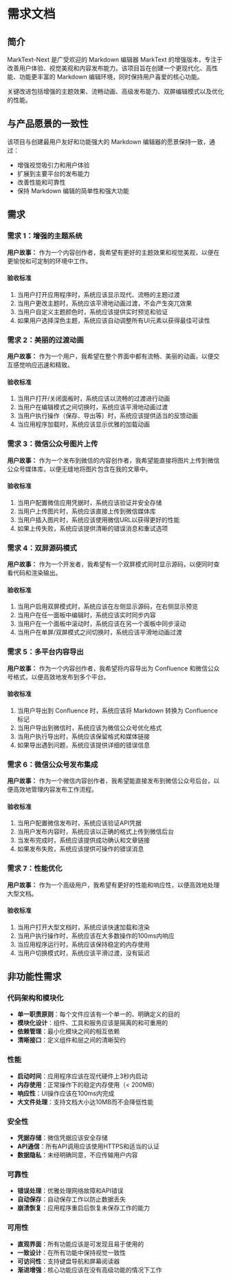 # 需求文档

## 简介

MarkText-Next 是广受欢迎的 Markdown 编辑器 MarkText 的增强版本，专注于改善用户体验、视觉美观和内容发布能力。该项目旨在创建一个更现代化、高性能、功能更丰富的 Markdown 编辑环境，同时保持用户喜爱的核心功能。

关键改进包括增强的主题效果、流畅动画、高级发布能力、双屏编辑模式以及优化的性能。

## 与产品愿景的一致性

该项目与创建最用户友好和功能强大的 Markdown 编辑器的愿景保持一致，通过：
- 增强视觉吸引力和用户体验
- 扩展到主要平台的发布能力
- 改善性能和可靠性
- 保持 Markdown 编辑的简单性和强大功能

## 需求

### 需求 1：增强的主题系统

**用户故事：** 作为一个内容创作者，我希望有更好的主题效果和视觉美观，以便在更愉悦和可定制的环境中工作。

#### 验收标准

1. 当用户打开应用程序时，系统应该显示现代、流畅的主题过渡
2. 当用户更改主题时，系统应该平滑地动画过渡，不会产生突兀效果
3. 当用户自定义主题颜色时，系统应该提供实时预览和验证
4. 如果用户选择深色主题，系统应该自动调整所有UI元素以获得最佳可读性

### 需求 2：美丽的过渡动画

**用户故事：** 作为一个用户，我希望在整个界面中都有流畅、美丽的动画，以便交互感觉响应迅速和精致。

#### 验收标准

1. 当用户打开/关闭面板时，系统应该以流畅的过渡进行动画
2. 当用户在编辑模式之间切换时，系统应该平滑地动画过渡
3. 当用户执行操作（保存、导出等）时，系统应该提供适当的反馈动画
4. 当应用程序加载时，系统应该显示优雅的加载动画

### 需求 3：微信公众号图片上传

**用户故事：** 作为一个发布到微信的内容创作者，我希望能直接将图片上传到微信公众号媒体库，以便无缝地将图片包含在我的文章中。

#### 验收标准

1. 当用户配置微信应用凭据时，系统应该验证并安全存储
2. 当用户上传图片时，系统应该直接上传到微信媒体库
3. 当用户插入图片时，系统应该使用微信URL以获得更好的性能
4. 如果上传失败，系统应该提供清晰的错误消息和重试选项

### 需求 4：双屏源码模式

**用户故事：** 作为一个开发者，我希望有一个双屏模式同时显示源码，以便同时查看代码和渲染输出。

#### 验收标准

1. 当用户启用双屏模式时，系统应该在左侧显示源码，在右侧显示预览
2. 当用户在任一面板中编辑时，系统应该实时同步内容
3. 当用户在一个面板中滚动时，系统应该在另一个面板中同步滚动
4. 当用户在单屏/双屏模式之间切换时，系统应该平滑地动画过渡

### 需求 5：多平台内容导出

**用户故事：** 作为一个内容创作者，我希望将内容导出为 Confluence 和微信公众号格式，以便高效地发布到多个平台。

#### 验收标准

1. 当用户导出到 Confluence 时，系统应该将 Markdown 转换为 Confluence 标记
2. 当用户导出到微信时，系统应该为微信公众号优化格式
3. 当用户执行导出时，系统应该保留格式和媒体链接
4. 如果导出遇到问题，系统应该提供详细的错误信息

### 需求 6：微信公众号发布集成

**用户故事：** 作为一个微信内容创作者，我希望能直接发布到微信公众号后台，以便高效地管理内容发布工作流程。

#### 验收标准

1. 当用户配置微信发布时，系统应该验证API凭据
2. 当用户发布内容时，系统应该以正确的格式上传到微信后台
3. 当发布完成时，系统应该提供成功确认和文章链接
4. 如果发布失败，系统应该提供可操作的错误消息

### 需求 7：性能优化

**用户故事：** 作为一个高级用户，我希望有更好的性能和响应性，以便高效地处理大型文档。

#### 验收标准

1. 当用户打开大型文档时，系统应该快速加载和渲染
2. 当用户执行操作时，系统应该在大多数操作的100ms内响应
3. 当应用程序运行时，系统应该保持稳定的内存使用
4. 当用户切换模式时，系统应该平滑过渡，没有延迟

## 非功能性需求

### 代码架构和模块化
- **单一职责原则**：每个文件应该有一个单一的、明确定义的目的
- **模块化设计**：组件、工具和服务应该是隔离的和可重用的
- **依赖管理**：最小化模块之间的相互依赖
- **清晰接口**：定义组件和层之间的清晰契约

### 性能
- **启动时间**：应用程序应该在现代硬件上3秒内启动
- **内存使用**：正常操作下的稳定内存使用（< 200MB）
- **响应性**：UI操作应该在100ms内完成
- **大文件处理**：支持文档大小达10MB而不会降低性能

### 安全性
- **凭据存储**：微信凭据应该安全存储
- **API通信**：所有API调用应该使用HTTPS和适当的认证
- **数据隐私**：未经明确同意，不应传输用户内容

### 可靠性
- **错误处理**：优雅处理网络故障和API错误
- **自动保存**：自动保存工作以防止数据丢失
- **崩溃恢复**：应用程序重启后恢复未保存工作的能力

### 可用性
- **直观界面**：所有功能应该是可发现且易于使用的
- **一致设计**：在所有功能中保持视觉一致性
- **可访问性**：支持键盘导航和屏幕阅读器
- **渐进增强**：核心功能应该在没有高级功能的情况下工作
